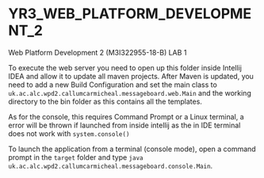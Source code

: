 # YR3_WEB_PLATFORM_DEVELOPMENT_2

Web Platform Development 2 (M3I322955-18-B) 
LAB 1

To execute the web server you need to open up this folder inside Intellij IDEA and allow 
it to update all maven projects. After Maven is updated, you need to add a new Build Configuration and set 
the main class to `uk.ac.alc.wpd2.callumcarmicheal.messageboard.web.Main` and the working directory to the bin 
folder as this contains all the templates.

As for the console, this requires Command Prompt or a Linux terminal, a error will be thrown if launched from inside
intellij as the in IDE terminal does not work with `system.console()` 

To launch the application from a terminal (console mode), open a command prompt in the `target` folder and 
type `java uk.ac.alc.wpd2.callumcarmicheal.messageboard.console.Main`.
